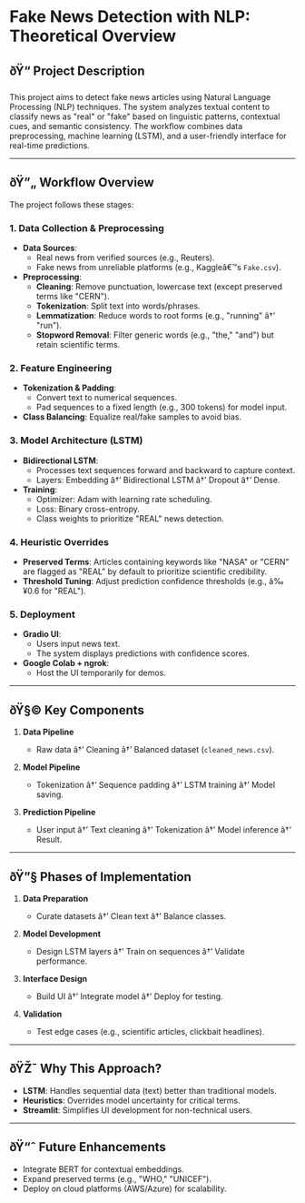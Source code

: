 # Fake News Detection with NLP: Theoretical Overview

## ðŸ“ Project Description
This project aims to detect fake news articles using Natural Language Processing (NLP) techniques. The system analyzes textual content to classify news as "real" or "fake" based on linguistic patterns, contextual cues, and semantic consistency. The workflow combines data preprocessing, machine learning (LSTM), and a user-friendly interface for real-time predictions.

---

## ðŸ”„ Workflow Overview
The project follows these stages:

### 1. **Data Collection & Preprocessing**
   - **Data Sources**: 
     - Real news from verified sources (e.g., Reuters).
     - Fake news from unreliable platforms (e.g., Kaggleâ€™s `Fake.csv`).
   - **Preprocessing**:
     - **Cleaning**: Remove punctuation, lowercase text (except preserved terms like "CERN").
     - **Tokenization**: Split text into words/phrases.
     - **Lemmatization**: Reduce words to root forms (e.g., "running" â†’ "run").
     - **Stopword Removal**: Filter generic words (e.g., "the," "and") but retain scientific terms.

### 2. **Feature Engineering**
   - **Tokenization & Padding**:
     - Convert text to numerical sequences.
     - Pad sequences to a fixed length (e.g., 300 tokens) for model input.
   - **Class Balancing**: Equalize real/fake samples to avoid bias.

### 3. **Model Architecture (LSTM)**
   - **Bidirectional LSTM**: 
     - Processes text sequences forward and backward to capture context.
     - Layers: Embedding â†’ Bidirectional LSTM â†’ Dropout â†’ Dense.
   - **Training**:
     - Optimizer: Adam with learning rate scheduling.
     - Loss: Binary cross-entropy.
     - Class weights to prioritize "REAL" news detection.

### 4. **Heuristic Overrides**
   - **Preserved Terms**: Articles containing keywords like "NASA" or "CERN" are flagged as "REAL" by default to prioritize scientific credibility.
   - **Threshold Tuning**: Adjust prediction confidence thresholds (e.g., â‰¥0.6 for "REAL").

### 5. **Deployment**
   - **Gradio UI**: 
     - Users input news text.
     - The system displays predictions with confidence scores.
   - **Google Colab + ngrok**: 
     - Host the UI temporarily for demos.

---

## ðŸ§© Key Components
1. **Data Pipeline**  
   - Raw data â†’ Cleaning â†’ Balanced dataset (`cleaned_news.csv`).

2. **Model Pipeline**  
   - Tokenization â†’ Sequence padding â†’ LSTM training â†’ Model saving.

3. **Prediction Pipeline**  
   - User input â†’ Text cleaning â†’ Tokenization â†’ Model inference â†’ Result.

---

## ðŸ”§ Phases of Implementation
1. **Data Preparation**  
   - Curate datasets â†’ Clean text â†’ Balance classes.

2. **Model Development**  
   - Design LSTM layers â†’ Train on sequences â†’ Validate performance.

3. **Interface Design**  
   - Build UI â†’ Integrate model â†’ Deploy for testing.

4. **Validation**  
   - Test edge cases (e.g., scientific articles, clickbait headlines).

---

## ðŸŽ¯ Why This Approach?
- **LSTM**: Handles sequential data (text) better than traditional models.
- **Heuristics**: Overrides model uncertainty for critical terms.
- **Streamlit**: Simplifies UI development for non-technical users.

---

## ðŸ“ˆ Future Enhancements
- Integrate BERT for contextual embeddings.
- Expand preserved terms (e.g., "WHO," "UNICEF").
- Deploy on cloud platforms (AWS/Azure) for scalability.
